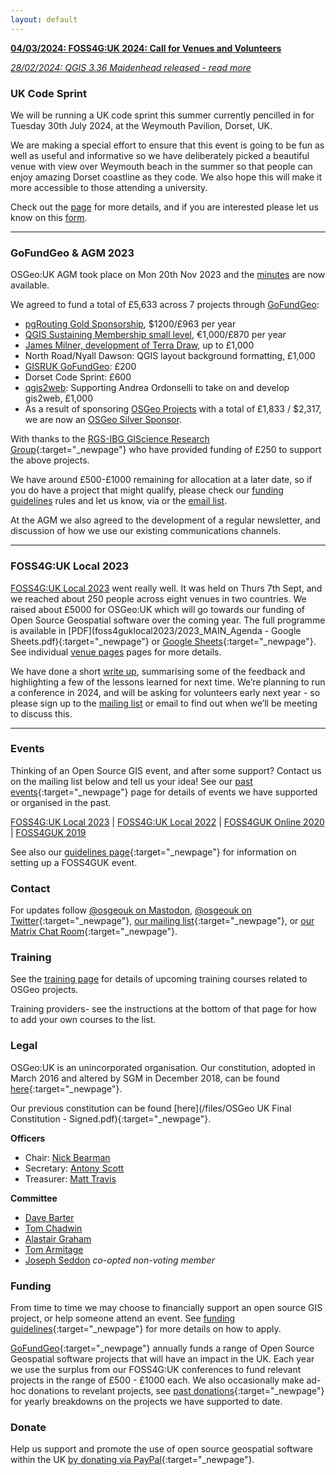 ```yaml
---
layout: default
---
```


**[04/03/2024: FOSS4G:UK 2024: Call for Venues and Volunteers](foss4guk2024/index.html)**

*[28/02/2024: QGIS 3.36 Maidenhead released - read more](qgis.html)*

### UK Code Sprint

We will be running a UK code sprint this summer currently pencilled in for Tuesday 30th July 2024, at the Weymouth Pavilion, Dorset, UK. 

We are making a special effort to ensure that this event is going to be fun as well as useful and informative so we have deliberately picked a beautiful venue with view over Weymouth beach in the summer so that people can enjoy amazing Dorset coastline as they code. We also hope this will make it more accessible to those attending a university.

Check out the [page](code-sprint-2024.html) for more details, and if you are interested please let us know on this [form](https://docs.google.com/forms/d/e/1FAIpQLSc5lENX6KpoRwv3sYrSYDVQCr-ruCSPHvhMJ8ChSApdiQ-CmA/viewform).  


----

### GoFundGeo & AGM 2023

OSGeo:UK AGM took place on Mon 20th Nov 2023 and the [minutes](https://uk.osgeo.org/agm/agm2023minutes.html) are now available. 

We agreed to fund a total of £5,633 across 7 projects through [GoFundGeo](gofundgeo.html):

* [pgRouting Gold Sponsorship](https://pgrouting.org/donate.html#sponsors), $1200/£963 per year
* [QGIS Sustaining Membership small level](https://www.qgis.org/en/site/about/sustaining_members.html), €1,000/£870 per year
* [James Milner, development of Terra Draw](https://github.com/JamesLMilner/terra-draw), up to £1,000
* North Road/Nyall Dawson: QGIS layout background formatting, £1,000
* [GISRUK GoFundGeo](https://2024.gisruk.org//osgeo/): £200
* Dorset Code Sprint: £600
* [qgis2web](https://github.com/tomchadwin/qgis2web): Supporting Andrea Ordonselli to take on and develop gis2web, £1,000
* As a result of sponsoring [OSGeo Projects](https://www.osgeo.org/about/how-to-become-a-sponsor/) with a total of £1,833 / $2,317, we are now an [OSGeo Silver Sponsor](https://www.osgeo.org/sponsors/). 

With thanks to the [RGS-IBG GIScience Research Group](https://geoinfo.science/){:target="_newpage"} who have provided funding of £250 to support the above projects. 

We have around £500-£1000 remaining for allocation at a later date, so if you do have a project that might qualify, please check our [funding guidelines](fundingguidelines.html) rules and let us know, via <span class="osgeoemail"></span> or the [email list](https://lists.osgeo.org/mailman/listinfo/uk). 

At the AGM we also agreed to the development of a regular newsletter, and discussion of how we use our existing communications channels. 


----

### FOSS4G:UK Local 2023

[FOSS4G:UK Local 2023](foss4guklocal2023/index.html) went really well. It was held on Thurs 7th Sept, and we reached about 250 people across eight venues in two countries. We raised about £5000 for OSGeo:UK which will go towards our funding of Open Source Geospatial software over the coming year. The full programme is available in [PDF](foss4guklocal2023/2023_MAIN_Agenda - Google Sheets.pdf){:target="_newpage"} or [Google Sheets](https://docs.google.com/spreadsheets/d/1ewkqvMZqXIwDtyEtCxdKte7czpZxUjqqlCZkY1REmzc/edit?usp=sharing){:target="_newpage"}. See individual [venue pages](foss4guklocal2023/index.html#venues) pages for more details. 

We have done a short [write up](foss4guklocal2023/lessons-learned.html), summarising some of the feedback and highlighting a few of the lessons learned for next time. We’re planning to run a conference in 2024, and will be asking for volunteers early next year - so please sign up to the [mailing list](https://lists.osgeo.org/mailman/listinfo/uk) or email <span class="osgeoemail"></span> to find out when we’ll be meeting to discuss this.

----

### Events

Thinking of an Open Source GIS event, and after some support? Contact us on the mailing list below and tell us your idea! See our [past events](pastevents.html){:target="_newpage"} page for details of events we have supported or organised in the past.

[FOSS4G:UK Local 2023](foss4guklocal2023/index.html) | [FOSS4G:UK Local 2022](/foss4guk2022local/) | [FOSS4GUK Online 2020](/foss4gukonline2020/) | [FOSS4GUK 2019](/foss4guk2019/)

See also our [guidelines page](foss4gukguidelines.html){:target="_newpage"} for information on setting up a FOSS4GUK event.

### Contact

For updates follow [@osgeouk on Mastodon](https://fosstodon.org/@osgeouk), [@osgeouk on Twitter](https://twitter.com/osgeouk){:target="_newpage"}, [our mailing list](https://lists.osgeo.org/mailman/listinfo/uk){:target="_newpage"}, or [our Matrix Chat Room](https://matrix.to/#/%23OSGeoUK:matrix.org){:target="_newpage"}.


### Training

See the [training page](training.html) for details of upcoming training courses related to OSGeo projects. 

Training providers- see the instructions at the bottom of that page for how to add your own courses to the list.

### Legal

OSGeo:UK is an unincorporated organisation. Our constitution, adopted in March 2016 and altered by SGM in December 2018, can be found [here](/files/OSGeoUKFinalConstitution_2018_amendments-signed.pdf){:target="_newpage"}.

Our previous constitution can be found [here](/files/OSGeo UK Final Constitution - Signed.pdf){:target="_newpage"}.

__Officers__

* Chair: [Nick Bearman](https://twitter.com/NickBearmanUK)
* Secretary: [Antony Scott](https://twitter.com/antscott)
* Treasurer: [Matt Travis](https://twitter.com/Yakus)

__Committee__

* [Dave Barter](https://twitter.com/NautoGuide)
* [Tom Chadwin](https://en.osm.town/@tomchadwin)
* [Alastair Graham](https://social.vivaldi.net/@ajggeoger)
* [Tom Armitage](https://twitter.com/MapNav_Tom)
* [Joseph Seddon](https://twitter.com/josephseddon) *co-opted non-voting member*

### Funding

From time to time we may choose to financially support an open source GIS project, or help someone attend an event. See [funding guidelines](fundingguidelines.html){:target="_newpage"} for more details on how to apply.

[GoFundGeo](gofundgeo.html){:target="_newpage"} annually funds a range of Open Source Geospatial software projects that will have an impact in the UK. Each year we use the surplus from our FOSS4G:UK conferences to fund relevant projects in the range of £500 - £1000 each. We also occasionally make ad-hoc donations to revelant projects, see [past donations](pastdonations.html){:target="_newpage"} for yearly breakdowns on the projects we have supported to date.

### Donate

Help us support and promote the use of open source geospatial software within the UK [by donating via PayPal](donations.html){:target="_newpage"}.




